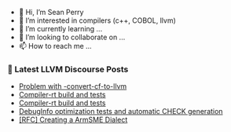 - 👋 Hi, I’m Sean Perry
- 👀 I’m interested in compilers (c++, COBOL, llvm)
- 🌱 I’m currently learning ...
- 💞️ I’m looking to collaborate on ...
- 📫 How to reach me ...

<!---
s66perry/s66perry is a ✨ special ✨ repository because its `README.md` (this file) appears on your GitHub profile.
You can click the Preview link to take a look at your changes.
--->
### 📕 Latest LLVM Discourse Posts

<!-- DISCOURSE-LLVM:START -->
- [Problem with -convert-cf-to-llvm](https://discourse.llvm.org/t/problem-with-convert-cf-to-llvm/67255#post_1)
- [Compiler-rt build and tests](https://discourse.llvm.org/t/compiler-rt-build-and-tests/67231#post_8)
- [Compiler-rt build and tests](https://discourse.llvm.org/t/compiler-rt-build-and-tests/67231#post_7)
- [DebugInfo optimization tests and automatic CHECK generation](https://discourse.llvm.org/t/debuginfo-optimization-tests-and-automatic-check-generation/67246#post_10)
- [[RFC] Creating a ArmSME Dialect](https://discourse.llvm.org/t/rfc-creating-a-armsme-dialect/67208?page=2#post_33)
<!-- DISCOURSE-LLVM:END -->
